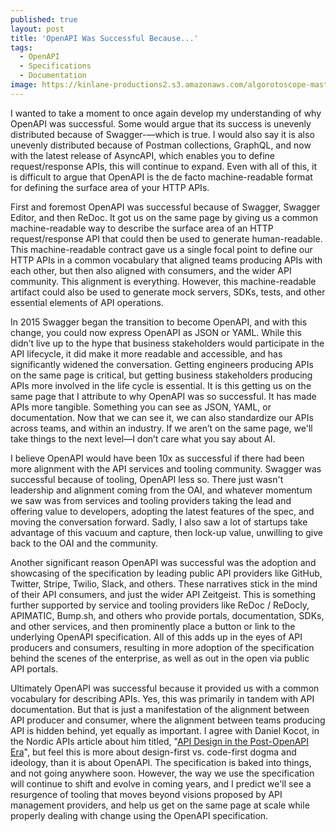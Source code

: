 ```yaml
---
published: true
layout: post
title: 'OpenAPI Was Successful Because...'
tags:
  - OpenAPI
  - Specifications
  - Documentation
image: https://kinlane-productions2.s3.amazonaws.com/algorotoscope-master/yellow-journalism-old-remington-typewriter.jpg
---
```

I wanted to take a moment to once again develop my understanding of why OpenAPI was successful. Some would argue that its success is unevenly distributed because of Swagger-—which is true. I would also say it is also unevenly distributed because of Postman collections, GraphQL, and now with the latest release of AsyncAPI, which enables you to define request/response APIs, this will continue to expand. Even with all of this, it is difficult to argue that OpenAPI is the de facto machine-readable format for defining the surface area of your HTTP APIs.

First and foremost OpenAPI was successful because of Swagger, Swagger Editor, and then ReDoc. It got us on the same page by giving us a common machine-readable way to describe the surface area of an HTTP request/response API that could then be used to generate human-readable. This machine-readable contract gave us a single focal point to define our HTTP APIs in a common vocabulary that aligned teams producing APIs with each other, but then also aligned with consumers, and the wider API community. This alignment is everything. However, this machine-readable artifact could also be used to generate mock servers, SDKs, tests, and other essential elements of API operations.

In 2015 Swagger began the transition to become OpenAPI, and with this change, you could now express OpenAPI as JSON or YAML. While this didn’t live up to the hype that business stakeholders would participate in the API lifecycle, it did make it more readable and accessible, and has significantly widened the conversation. Getting engineers producing APIs on the same page is critical, but getting business stakeholders producing APIs more involved in the life cycle is essential. It is this getting us on the same page that I attribute to why OpenAPI was so successful. It has made APIs more tangible. Something you can see as JSON, YAML, or documentation. Now that we can see it, we can also standardize our APIs across teams, and within an industry. If we aren’t on the same page, we'll take things to the next level—I don’t care what you say about AI.

I believe OpenAPI would have been 10x as successful if there had been more alignment with the API services and tooling community. Swagger was successful because of tooling, OpenAPI less so. There just wasn't leadership and alignment coming from the OAI, and whatever momentum we saw was from services and tooling providers taking the lead and offering value to developers, adopting the latest features of the spec, and moving the conversation forward. Sadly, I also saw a lot of startups take advantage of this vacuum and capture, then lock-up value, unwilling to give back to the OAI and the community.

Another significant reason OpenAPI was successful was the adoption and showcasing of the specification by leading public API providers like GitHub, Twitter, Stripe, Twilio, Slack, and others. These narratives stick in the mind of their API consumers, and just the wider API Zeitgeist. This is something further supported by service and tooling providers like ReDoc / ReDocly, APIMATIC, Bump.sh, and others who provide portals, documentation, SDKs, and other services, and then prominently place a button or link to the underlying OpenAPI specification. All of this adds up in the eyes of API producers and consumers, resulting in more adoption of the specification behind the scenes of the enterprise, as well as out in the open via public API portals.

Ultimately OpenAPI was successful because it provided us with a common vocabulary for describing APIs. Yes, this was primarily in tandem with API documentation. But that is just a manifestation of the alignment between API producer and consumer, where the alignment between teams producing API is hidden behind, yet equally as important. I agree with Daniel Kocot, in the Nordic APIs article about him titled, "[API Design in the Post-OpenAPI Era](https://nordicapis.com/api-design-in-the-post-openapi-era/)", but feel this is more about design-first vs. code-first dogma and ideology, than it is about OpenAPI. The specification is baked into things, and not going anywhere soon. However, the way we use the specification will continue to shift and evolve in coming years, and I predict we'll see a resurgence of tooling that moves beyond visions proposed by API management providers, and help us get on the same page at scale while properly dealing with change using the OpenAPI specification.